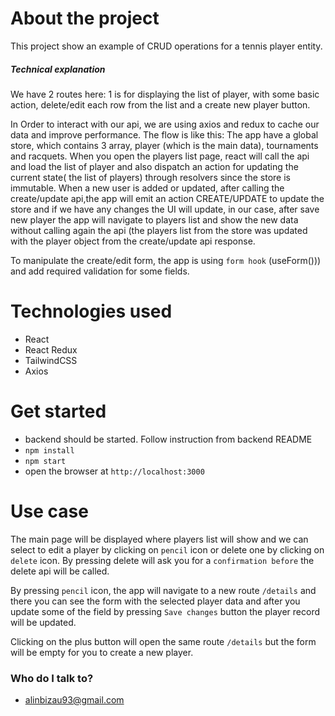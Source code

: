 # About the project
This project show an example of CRUD operations for a tennis player entity.

##### Technical explanation #####
We have 2 routes here: 1 is for displaying the list of player, with some basic action, delete/edit each row from the list
and a create new player button.

In Order to interact with our api, we are using axios and redux to cache our data and improve performance.
The flow is like this:
The app have a global store, which contains 3 array, player (which is the main data), tournaments and racquets.
When you open the players list page, react will call the api and load the list of player and also dispatch an action
for updating the current state( the list of players) through resolvers since the store is immutable.
When a new user is added or updated, after calling the create/update api,the app will emit an action CREATE/UPDATE
to update the store and if we have any changes the UI will update, in our case, after save new player the app will
navigate to players list and show the new data without calling again the api (the players list from the store was
updated with the player object from the create/update api response.

To manipulate the create/edit form, the app is using ```form hook``` (useForm())) and add required validation for some fields.

# Technologies used
* React
* React Redux
* TailwindCSS
* Axios

# Get started
* backend should be started. Follow instruction from backend README
* ```npm install```
* ```npm start```
* open the browser at ```http://localhost:3000```

# Use case
The main page will be displayed where players list will show and we can select to edit a player by clicking on
```pencil``` icon or delete one by clicking on ```delete``` icon.
By pressing delete will ask you for a ```confirmation before``` the delete api will be called.

By pressing ```pencil``` icon, the app will navigate to a new route ```/details``` and there you can see the form with
the selected player data and after you update some of the field by pressing ```Save changes```
button the player record will be updated.

Clicking on the plus button will open the same route ```/details``` but the form will be empty for you to create a new
player.

### Who do I talk to? ###

* alinbizau93@gmail.com
